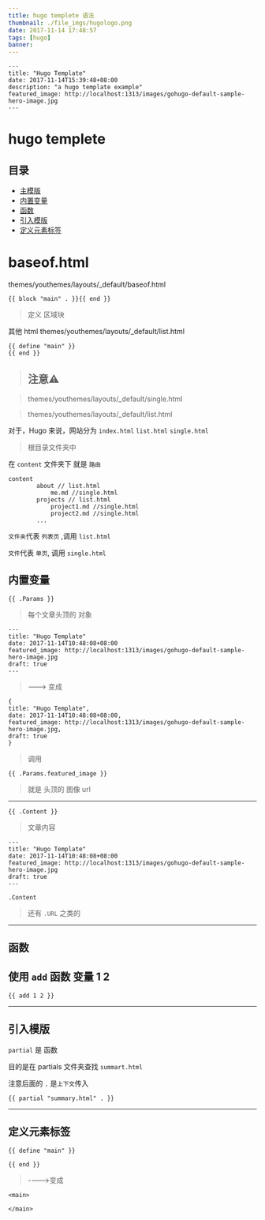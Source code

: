 ```yaml
---
title: hugo templete 语法
thumbnail: ./file_imgs/hugologo.png
date: 2017-11-14 17:48:57
tags: [hugo]
banner: 
---
```


```
---
title: "Hugo Template"
date: 2017-11-14T15:39:48+08:00
description: "a hugo template example"
featured_image: http://localhost:1313/images/gohugo-default-sample-hero-image.jpg
---
```
# hugo templete

## 目录

- [主模版](#baseof.html)
- [内置变量](#内置变量)
- [函数](#函数)
- [引入模版](#引入模版)
- [定义元素标签](#定义元素标签)

# baseof.html

themes/youthemes/layouts/_default/baseof.html

```
{{ block "main" . }}{{ end }}
```

> 定义 区域块

其他 html
themes/youthemes/layouts/_default/list.html

```
{{ define "main" }}
{{ end }}
```

> ## 注意⚠️

> themes/youthemes/layouts/_default/single.html

> themes/youthemes/layouts/_default/list.html

对于，Hugo 来说，网站分为 ``index.html`` ``list.html`` ``single.html``

> 根目录文件夹中

在 ``content`` 文件夹下 就是 ``路由``

```
content
        about // list.html
            me.md //single.html
        projects // list.html
            project1.md //single.html
            project2.md //single.html
        ...
```

``文件夹``代表 ``列表页`` ,调用 ``list.html``

``文件``代表 ``单页``, 调用 ``single.html``


## 内置变量

```
{{ .Params }}
```
> 每个文章头顶的 对象

```
---
title: "Hugo Template"
date: 2017-11-14T10:48:08+08:00
featured_image: http://localhost:1313/images/gohugo-default-sample-hero-image.jpg
draft: true
---
```

> ---> 变成

```
{
title: "Hugo Template",
date: 2017-11-14T10:48:08+08:00,
featured_image: http://localhost:1313/images/gohugo-default-sample-hero-image.jpg,
draft: true 
}
```

>调用

```
{{ .Params.featured_image }}
```

> 就是 头顶的 图像 url

---

```
{{ .Content }}
```

> 文章内容 

```
---
title: "Hugo Template"
date: 2017-11-14T10:48:08+08:00
featured_image: http://localhost:1313/images/gohugo-default-sample-hero-image.jpg
draft: true
---

.Content

```

> 还有 ``.URL`` 之类的

---

## 函数
## 使用 ``add`` 函数 变量 1 2

```
{{ add 1 2 }}
```

---

## 引入模版

``partial`` 是 函数

目的是在 partials 文件夹查找 ``summart.html ``

注意后面的 ``.`` 是``上下文``传入

```
{{ partial "summary.html" . }}
```

---

## 定义元素标签

```
{{ define "main" }}

{{ end }}

```

> ---->变成

```
<main>

</main>
```
